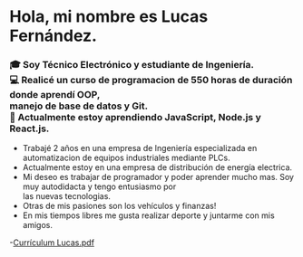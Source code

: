 <h1>Hola, mi nombre es Lucas Fernández.</h1>
<h3>🎓 Soy Técnico Electrónico y estudiante de Ingeniería. <br>
💻 Realicé un curso de programacion de 550 horas de duración donde aprendí OOP,<br>
manejo de base de datos y Git. <br>
🤯 Actualmente estoy aprendiendo JavaScript, Node.js y React.js.</h3>

- Trabajé 2 años en una empresa de Ingeniería especializada en automatizacion
de equipos industriales mediante PLCs.<br>
- Actualmente estoy en una empresa de distribución de energía electrica.<br>
- Mi deseo es trabajar de programador y poder aprender mucho mas. Soy muy autodidacta y
tengo entusiasmo por<br> las nuevas tecnologias.<br>
- Otras de mis pasiones son los vehículos y finanzas!<br>
- En mis tiempos libres me gusta realizar deporte y juntarme con mis amigos.


-[Currículum Lucas.pdf](https://github.com/ferlucasss/ferlucasss/files/8894655/Curriculum.Lucas.Ingles.pdf)
